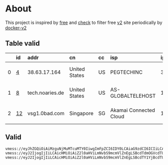 
# About

This project is inspired by [free](https://github.com/freefq/free) and [check](https://github.com/yeahwu/check) to filter free [v2](https://github.com/v2fly/v2ray-core) site periodically by [docker-v2](https://hub.docker.com/r/v2ray/official)

    

## Table valid
|    | id                   | addr            | cn            | cc   | isp                    | ip              | chatgpt          |
|---:|:---------------------|:----------------|:--------------|:-----|:-----------------------|:----------------|:-----------------|
|  0 | [4](config/4.json)   | 38.63.17.164    | United States | US   | PEGTECHINC             | 38.63.17.161    | Yes (Region: US) |
|  1 | [8](config/8.json)   | tech.noaries.de | United States | US   | AS-GLOBALTELEHOST      | 169.197.141.187 | Yes (Region: US) |
|  2 | [12](config/12.json) | vsg1.0bad.com   | Singapore     | SG   | Akamai Connected Cloud | 172.104.59.98   | Yes (Region: SG) |

## Valid
```
vmess://eyJhZGQiOiAiMzguNjMuMTcuMTY0IiwgImFpZCI6IDY0LCAiaG9zdCI6ICIiLCAiaWQiOiAiNDE4MDQ4YWYtYTI5My00Yjk5LTliMGMtOThjYTM1ODBkZDI0IiwgIm5ldCI6ICJ0Y3AiLCAicGF0aCI6ICIiLCAicG9ydCI6IDUwNzAyLCAicHMiOiAiZ2l0aHViLmNvbS9mcmVlZnEgLSBcdTdmOGVcdTU2ZmRcdTUzNGVcdTc2ZGJcdTk4N2ZDb2dlbnRcdTkwMWFcdTRmZTFcdTUxNmNcdTUzZjggNCIsICJ0bHMiOiAiIiwgInR5cGUiOiAiYXV0byIsICJzZWN1cml0eSI6ICJhdXRvIiwgInNraXAtY2VydC12ZXJpZnkiOiB0cnVlLCAic25pIjogIiJ9
vmess://eyJ2IjogIjIiLCAicHMiOiAiZ2l0aHViLmNvbS9mcmVlZnEgLSBcdTdmOGVcdTU2ZmRDbG91ZEZsYXJlXHU1MTZjXHU1M2Y4Q0ROXHU4MjgyXHU3MGI5IDgiLCAiYWRkIjogInRlY2gubm9hcmllcy5kZSIsICJwb3J0IjogIjgwIiwgImlkIjogIjJkNWQ4YjljLThlYzQtNGEzNy1iNjEwLTc4ZTcxZTEzZWFlZiIsICJhaWQiOiAiMCIsICJzY3kiOiAiYXV0byIsICJuZXQiOiAid3MiLCAidHlwZSI6ICJub25lIiwgImhvc3QiOiAibmwuc2hhcmVjZW50cmVwcm8uY29tIiwgInBhdGgiOiAiL3NoaXJrZXIiLCAidGxzIjogIiIsICJzbmkiOiAiIiwgImFscG4iOiAiIn0=
vmess://eyJ2IjogIjIiLCAicHMiOiAiZ2l0aHViLmNvbS9mcmVlZnEgLSBcdTY1YjBcdTUyYTBcdTU3NjFMaW5vZGVcdTY1NzBcdTYzNmVcdTRlMmRcdTVmYzMgMTIiLCAiYWRkIjogInZzZzEuMGJhZC5jb20iLCAicG9ydCI6ICI0NDMiLCAiaWQiOiAiOTI3MDk0ZDMtZDY3OC00NzYzLTg1OTEtZTI0MGQwYmNhZTg3IiwgImFpZCI6ICIwIiwgInNjeSI6ICJhdXRvIiwgIm5ldCI6ICJ3cyIsICJ0eXBlIjogIm5vbmUiLCAiaG9zdCI6ICJ2c2cxLjBiYWQuY29tIiwgInBhdGgiOiAiL2NoYXQiLCAidGxzIjogInRscyIsICJzbmkiOiAiIiwgImFscG4iOiAiIn0=
```

